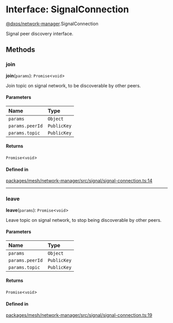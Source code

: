 # Interface: SignalConnection

[@dxos/network-manager](../modules/dxos_network_manager.md).SignalConnection

Signal peer discovery interface.

## Methods

### join

**join**(`params`): `Promise`<`void`\>

Join topic on signal network, to be discoverable by other peers.

#### Parameters

| Name | Type |
| :------ | :------ |
| `params` | `Object` |
| `params.peerId` | `PublicKey` |
| `params.topic` | `PublicKey` |

#### Returns

`Promise`<`void`\>

#### Defined in

[packages/mesh/network-manager/src/signal/signal-connection.ts:14](https://github.com/dxos/dxos/blob/db8188dae/packages/mesh/network-manager/src/signal/signal-connection.ts#L14)

___

### leave

**leave**(`params`): `Promise`<`void`\>

Leave topic on signal network, to stop being discoverable by other peers.

#### Parameters

| Name | Type |
| :------ | :------ |
| `params` | `Object` |
| `params.peerId` | `PublicKey` |
| `params.topic` | `PublicKey` |

#### Returns

`Promise`<`void`\>

#### Defined in

[packages/mesh/network-manager/src/signal/signal-connection.ts:19](https://github.com/dxos/dxos/blob/db8188dae/packages/mesh/network-manager/src/signal/signal-connection.ts#L19)
